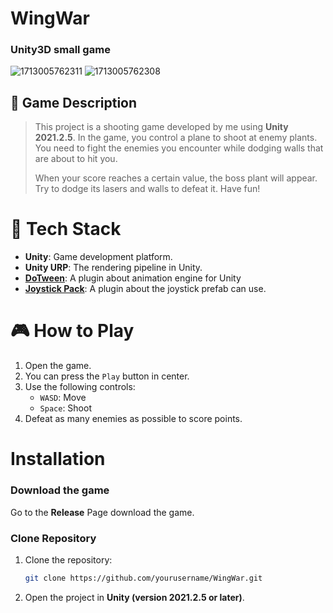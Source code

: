 # WingWar
### Unity3D small game 
![1713005762311](https://hackmd.io/_uploads/HJEuSkOe0.jpg)
![1713005762308](https://hackmd.io/_uploads/ByV_HkOxC.jpg)



## 📄 Game Description

> This project is a shooting game developed by me using **Unity 2021.2.5**. In the game, you control a plane to shoot at enemy plants. You need to fight the enemies you encounter while dodging walls that are about to hit you.
> 
> When your score reaches a certain value, the boss plant will appear. Try to dodge its lasers and walls to defeat it. Have fun!
 
# 📡 Tech Stack 
- **Unity**: Game development platform.
- **Unity URP**: The rendering pipeline in Unity.
- **[DoTween](https://dotween.demigiant.com/)**: A plugin about animation engine for Unity
- **[Joystick Pack](https://assetstore.unity.com/packages/tools/input-management/joystick-pack-107631)**: A plugin about the joystick prefab can use.



# 🎮 How to Play
1. Open the game.
2. You can press the `Play` button in center.
3. Use the following controls:
   - `WASD`: Move
   - `Space`: Shoot
4. Defeat as many enemies as possible to score points.


# Installation

### Download the game 
Go to the **Release** Page download the game.

### Clone Repository
1. Clone the repository:
   ```bash
   git clone https://github.com/yourusername/WingWar.git
   ```
2. Open the project in **Unity (version 2021.2.5 or later)**.


